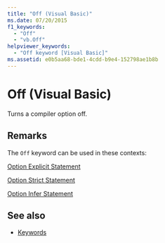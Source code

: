 ```yaml
---
title: "Off (Visual Basic)"
ms.date: 07/20/2015
f1_keywords: 
  - "Off"
  - "vb.Off"
helpviewer_keywords: 
  - "Off keyword [Visual Basic]"
ms.assetid: e0b5aa68-bde1-4cdd-b9e4-152798ae1b8b
---
```

# Off (Visual Basic)
Turns a compiler option off.  
  
## Remarks  
 The `Off` keyword can be used in these contexts:  
  
 [Option Explicit Statement](../../visual-basic/language-reference/statements/option-explicit-statement.md)  
  
 [Option Strict Statement](../../visual-basic/language-reference/statements/option-strict-statement.md)  
  
 [Option Infer Statement](../../visual-basic/language-reference/statements/option-infer-statement.md)  
  
## See also
- [Keywords](../../visual-basic/language-reference/keywords/index.md)
